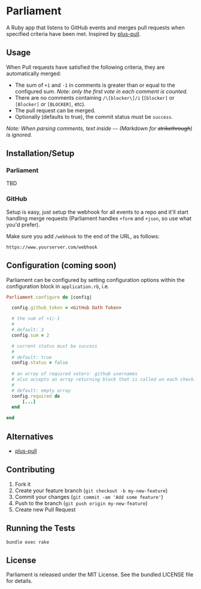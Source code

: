 Parliament
==========

A Ruby app that listens to GitHub events and merges pull requests when specified criteria have been met. Inspired by [plus-pull](https://github.com/christofdamian/plus-pull).

## Usage

When Pull requests have satisfied the following criteria, they are automatically merged:
* The sum of `+1` and `-1` in comments is greater than or equal to the configured sum. *Note: only the first vote in each comment is counted.*
* There are no comments containing `/\[blocker\]/i` (`[blocker]` or `[Blocker]` or `[BLOCKER]`, etc).
* The pull request can be merged.
* Optionally (defaults to true), the commit status must be `success`.

*Note: When parsing comments, text inside `~~` (Markdown for ~~strikethrough~~) is ignored.*

## Installation/Setup

### Parliament
TBD

### GitHub
Setup is easy, just setup the webhook for all events to a repo and it'll start handling merge requests (Parliament handles `+form` and `+json`, so use what you'd prefer).

Make sure you add `/webhook` to the end of the URL, as follows:

```
https://www.yourserver.com/webhook
```

## Configuration (coming soon)
Parliament can be configured by setting configuration options within the configuration block in `application.rb`, i.e.

```ruby
Parliament.configure do |config|

  config.github_token = <GitHub Oath Token>

  # the sum of +1/-1
  #
  # default: 3
  config.sum = 2

  # current status must be success
  #
  # default: true
  config.status = false
  
  # an array of required voters' github usernames
  # also accepts an array returning block that is called on each check.
  #
  # default: empty array
  config.required do
      [...]
  end

end
```

## Alternatives
* [plus-pull](https://github.com/christofdamian/plus-pull)

## Contributing

1. Fork it
2. Create your feature branch (`git checkout -b my-new-feature`)
3. Commit your changes (`git commit -am 'Add some feature'`)
4. Push to the branch (`git push origin my-new-feature`)
5. Create new Pull Request

## Running the Tests

`bundle exec rake`

## License

Parliament is released under the MIT License. See the bundled LICENSE file for
details.
